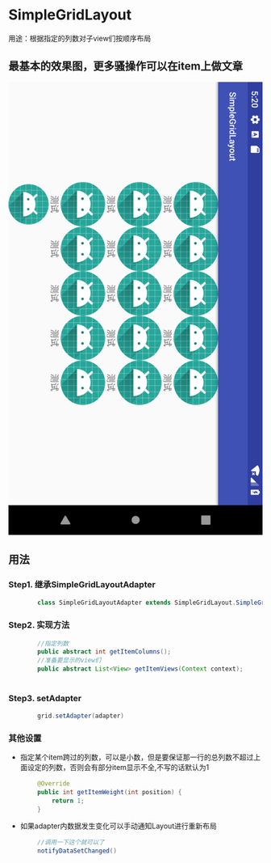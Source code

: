 # SimpleGridLayout
用途：根据指定的列数对子view们按顺序布局

## 最基本的效果图，更多骚操作可以在item上做文章
![Alt text](images/screenshot.png "基本功能")

## 用法

### Step1. 继承SimpleGridLayoutAdapter
```java
        class SimpleGridLayoutAdapter extends SimpleGridLayout.SimpleGridLayoutAdapter
```
### Step2. 实现方法
```java
        //指定列数
        public abstract int getItemColumns();
        //准备要显示的view们
        public abstract List<View> getItemViews(Context context);
       
```
### Step3. setAdapter
```java
        grid.setAdapter(adapter)
```
### 其他设置
* 指定某个item跨过的列数，可以是小数，但是要保证那一行的总列数不超过上面设定的列数，否则会有部分item显示不全,不写的话默认为1
```java
        @Override
        public int getItemWeight(int position) {
            return 1;
        }
```
* 如果adapter内数据发生变化可以手动通知Layout进行重新布局
```java
        //调用一下这个就可以了
        notifyDataSetChanged()
```


